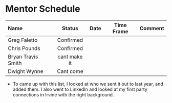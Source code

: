 # Mentor Schedule

|Name|Status|Date|Time Frame|Comment|
|:-  |:-:   |:-  |:-:       |:-|
|Greg Faletto|Confirmed| | | |
|Chris Pounds|Confirmed| | | |
|Bryan Travis Smith|cant make it| | | |
|Dwight Wynne|Cant come| | | |



* To came up with this list, I looked at who we sent it out to last year, and added them.
  I also went to LinkedIn and looked at my first party connections in Irvine with the right
  background.

